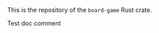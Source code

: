 This is the repository of the `board-game` Rust crate.

<!-- cargo-sync-readme start -->

Test doc comment

<!-- cargo-sync-readme end -->
